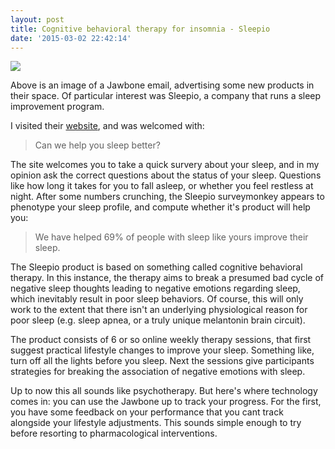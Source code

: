 ```yaml
---
layout: post
title: Cognitive behavioral therapy for insomnia - Sleepio
date: '2015-03-02 22:42:14'
---
```


![](/ghostdev/content/images/2015/03/jawbone-email-sleepio.png)

Above is an image of a Jawbone email, advertising some new products in their space.  Of particular interest was Sleepio, a company that runs a sleep improvement program.

I visited their [website](https://www.sleepio.com), and was welcomed with:
> Can we help you sleep better?

The site welcomes you to take a quick survery about your sleep, and in my opinion ask the correct questions about the status of your sleep.  Questions like how long it takes for you to fall asleep, or whether you feel restless at night. After some numbers crunching, the Sleepio surveymonkey appears to phenotype your sleep profile, and compute whether it's product will help you:
> We have helped 69% of people with sleep like yours improve their sleep.

The Sleepio product is based on something called cognitive behavioral therapy.  In this instance, the therapy aims to break a presumed bad cycle of negative sleep thoughts leading to negative emotions regarding sleep, which inevitably result in poor sleep behaviors. Of course, this will only work to the extent that there isn't an underlying physiological reason for poor sleep (e.g. sleep apnea, or a truly unique melantonin brain circuit).

The product consists of 6 or so online weekly therapy sessions, that first suggest practical lifestyle changes to improve your sleep. Something like, turn off all the lights before you sleep. Next the sessions give participants strategies for breaking the association of negative emotions with sleep. 

Up to now this all sounds like psychotherapy.  But here's where technology comes in: you can use the Jawbone up to track your progress. For the first, you have some feedback on your performance that you cant track alongside your lifestyle adjustments. This sounds simple enough to try before resorting to pharmacological interventions.




